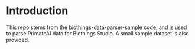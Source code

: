 # Introduction

This repo stems from the [biothings-data-parser-sample](https://github.com/TelentiLab/biothings-data-parser-sample) code, and is used to parse PrimateAI data for Biothings Studio. A small sample dataset is also provided.